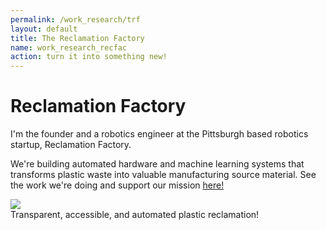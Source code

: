 ```yaml
---
permalink: /work_research/trf
layout: default
title: The Reclamation Factory
name: work_research_recfac
action: turn it into something new!
---
```

# Reclamation Factory

I'm the founder and a robotics engineer at the Pittsburgh based robotics startup, Reclamation Factory. 

We're building automated hardware and machine learning systems that transforms plastic waste into valuable manufacturing source material. See the work we're doing and support our mission  <a href="https://www.reclamationfactory.com/"> here! </a>

<div class="row">
    <div class="column">
        <img src="../assets/images/work_research/The Reclamation Factory/recfac_rendering.png" class="sublistimg">
        <div class="overlay">
            <div class="text_small">Transparent, accessible, and automated plastic reclamation!</div>
        </div>
    </div>
</div>